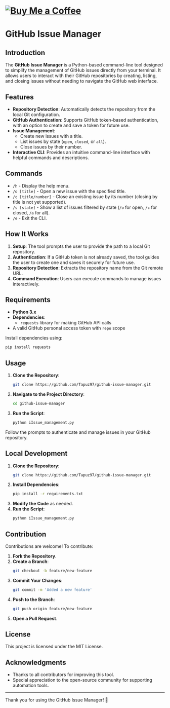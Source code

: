 # [![Buy Me a Coffee](https://i.imgur.com/rlatSuk.png)](https://www.buymeacoffee.com/galmitrani1)

# GitHub Issue Manager

## Introduction

The **GitHub Issue Manager** is a Python-based command-line tool designed to simplify the management of GitHub issues directly from your terminal. It allows users to interact with their GitHub repositories by creating, listing, and closing issues without needing to navigate the GitHub web interface.

## Features

- **Repository Detection**: Automatically detects the repository from the local Git configuration.
- **GitHub Authentication**: Supports GitHub token-based authentication, with an option to create and save a token for future use.
- **Issue Management**:
  - Create new issues with a title.
  - List issues by state (`open`, `closed`, or `all`).
  - Close issues by their number.
- **Interactive CLI**: Provides an intuitive command-line interface with helpful commands and descriptions.

## Commands

- `/h` - Display the help menu.
- `/o [title]` - Open a new issue with the specified title.
- `/c [title/number]` - Close an existing issue by its number (closing by title is not yet supported).
- `/s [state]` - Show a list of issues filtered by state (`/o` for open, `/c` for closed, `/a` for all).
- `/e` - Exit the CLI.

## How It Works

1. **Setup**: The tool prompts the user to provide the path to a local Git repository.
2. **Authentication**: If a GitHub token is not already saved, the tool guides the user to create one and saves it securely for future use.
3. **Repository Detection**: Extracts the repository name from the Git remote URL.
4. **Command Execution**: Users can execute commands to manage issues interactively.

## Requirements

- **Python 3.x**
- **Dependencies**:
  - `requests` library for making GitHub API calls
- A valid GitHub personal access token with `repo` scope

Install dependencies using:

```bash
pip install requests
```

## Usage

1. **Clone the Repository**:
   ```bash
   git clone https://github.com/Tapuz97/github-issue-manager.git
   ```
2. **Navigate to the Project Directory**:
   ```bash
   cd github-issue-manager
   ```
3. **Run the Script**:
   ```bash
   python iIssue_management.py
   ```

Follow the prompts to authenticate and manage issues in your GitHub repository.

## Local Development

1. **Clone the Repository**:
   ```bash
   git clone https://github.com/Tapuz97/github-issue-manager.git
   ```
2. **Install Dependencies**:
   ```bash
   pip install -r requirements.txt
   ```
3. **Modify the Code** as needed.
4. **Run the Script**:
   ```bash
   python iIssue_management.py
   ```

## Contribution

Contributions are welcome! To contribute:

1. **Fork the Repository**.
2. **Create a Branch**:
   ```bash
   git checkout -b feature/new-feature
   ```
3. **Commit Your Changes**:
   ```bash
   git commit -m 'Added a new feature'
   ```
4. **Push to the Branch**:
   ```bash
   git push origin feature/new-feature
   ```
5. **Open a Pull Request**.

## License

This project is licensed under the MIT License.

## Acknowledgments

- Thanks to all contributors for improving this tool.
- Special appreciation to the open-source community for supporting automation tools.

---

Thank you for using the GitHub Issue Manager! 🚀